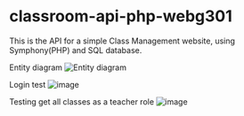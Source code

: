 # classroom-api-php-webg301
This is the API for a simple Class Management website, using Symphony(PHP) and SQL database.

Entity diagram
![Entity diagram](https://github.com/vclong2003/classroom-api-php-webg301/assets/53139311/1d472d3a-c9ae-4deb-b7c4-b91546e188ca)

Login test
![image](https://github.com/vclong2003/classroom-api-php-webg301/assets/53139311/ad7ed499-e5b2-4bb7-b401-840799401bbb)

Testing get all classes as a teacher role
![image](https://github.com/vclong2003/classroom-api-php-webg301/assets/53139311/6baea721-fc65-4e39-a4ca-d9989b43dc33)
